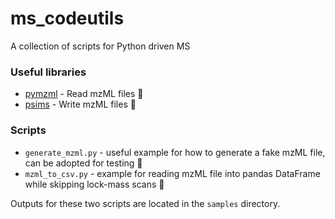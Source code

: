 # ms_codeutils
A collection of scripts for Python driven MS

### Useful libraries

- [pymzml](https://github.com/pymzml/pymzML) - Read mzML files 📖
- [psims](https://github.com/mobiusklein/psims) - Write mzML files 📝

### Scripts

- `generate_mzml.py` - useful example for how to generate a fake mzML file, can be adopted for testing 🧪
- `mzml_to_csv.py` - example for reading mzML file into pandas DataFrame while skipping lock-mass scans 🔐

Outputs for these two scripts are located in the `samples` directory.